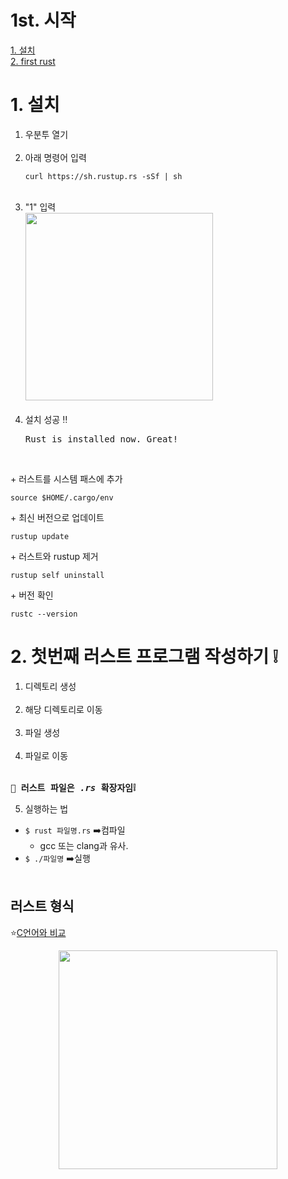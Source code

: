 1st. 시작
=============
[1. 설치](#1-설치)<br>
[2. first rust](#2-첫번째-러스트-프로그램-작성하기-)

# 1. 설치
1. 우분투 열기<br><br>
2. 아래 명령어 입력<br>
   <pre><code>curl https://sh.rustup.rs -sSf | sh</code></pre><br>
3. "1" 입력<br>
   <img src="https://github.com/redzzzi/rust23summer/assets/127263392/7170cb69-6ede-4e24-abd9-8cde115199f2" width="300px"><br><br>
4. 설치 성공 ‼️<br>
   <pre>Rust is installed now. Great!</pre><br>
\+ 러스트를 시스템 패스에 추가
   <pre><code>source $HOME/.cargo/env</code></pre>
\+ 최신 버전으로 업데이트
   <pre><code>rustup update</code></pre>
\+ 러스트와 rustup 제거
   <pre><code>rustup self uninstall</code></pre>
\+ 버전 확인
   <pre><code>rustc --version</code></pre>
   
# 2. 첫번째 러스트 프로그램 작성하기 ❕
1. 디렉토리 생성<br><br>
2. 해당 디렉토리로 이동<br><br>
3. 파일 생성<br><br>
4. 파일로 이동<br><br>
<pre><b>🌸 러스트 파일은 <i>.rs</i> 확장자임❕</b></pre>
5. 실행하는 법
* <code>$ rust 파일명.rs</code> ➡️컴파일
   * gcc 또는 clang과 유사.<br>
* <code>$ ./파일명</code> ➡️실행
<br><br>
## 러스트 형식
⭐[C언어와 비교](https://atomic0x90.github.io/c-language/2019/05/23/Characteristics-and-structure-of-language-C.html)<br>
<p align="center"><img src="https://github.com/redzzzi/rust23summer/assets/127263392/6204fcc8-050d-494d-be11-325f03e827d9" width="350px"></p>
